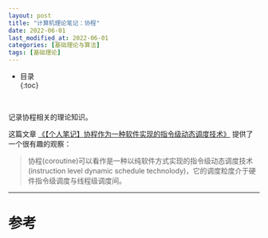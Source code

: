 ```yaml
---
layout: post
title: "计算机理论笔记：协程"
date: 2022-06-01
last_modified_at: 2022-06-01
categories: [基础理论与算法]
tags: [基础理论]
---
```


* 目录  
{:toc}
<br/>

记录协程相关的理论知识。  

这篇文章 [《【个人笔记】协程作为一种软件实现的指令级动态调度技术》](https://zhuanlan.zhihu.com/p/513073896) 提供了一个很有趣的观察：  

>协程(coroutine)可以看作是一种以纯软件方式实现的指令级动态调度技术(instruction level dynamic schedule technolody)，它的调度粒度介于硬件指令级调度与线程级调度间。   



---

# 参考

